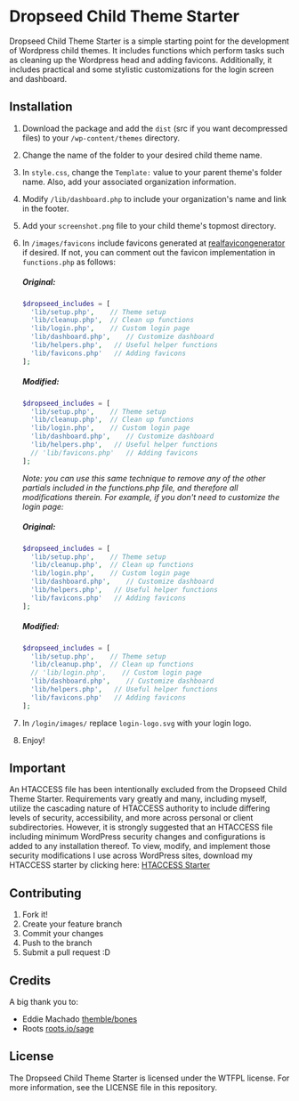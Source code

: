 # Dropseed Child Theme Starter

Dropseed Child Theme Starter is a simple starting point for the development of Wordpress child themes. It includes functions which perform tasks such as cleaning up the Wordpress head and adding favicons. Additionally, it includes practical and some stylistic customizations for the login screen and dashboard.

## Installation

1. Download the package and add the `dist` (src if you want decompressed files) to your `/wp-content/themes` directory.
2. Change the name of the folder to your desired child theme name.
3. In `style.css`, change the `Template:` value to your parent theme's folder name. Also, add your associated organization information.
4. Modify `/lib/dashboard.php` to include your organization's name and link in the footer.
4. Add your `screenshot.png` file to your child theme's topmost directory.
5. In `/images/favicons` include favicons generated at [realfavicongenerator](http://realfavicongenerator.net) if desired. If not, you can comment out the favicon implementation in `functions.php` as follows:

    ##### Original:
    ``` php
    $dropseed_includes = [
      'lib/setup.php',    // Theme setup
      'lib/cleanup.php',  // Clean up functions
      'lib/login.php',    // Custom login page
      'lib/dashboard.php',    // Customize dashboard
      'lib/helpers.php',   // Useful helper functions
      'lib/favicons.php'   // Adding favicons
    ];
    ```
    ##### Modified:
    ``` php
    $dropseed_includes = [
      'lib/setup.php',    // Theme setup
      'lib/cleanup.php',  // Clean up functions
      'lib/login.php',    // Custom login page
      'lib/dashboard.php',    // Customize dashboard
      'lib/helpers.php',   // Useful helper functions
      // 'lib/favicons.php'   // Adding favicons
    ];
    ```
    _Note: you can use this same technique to remove any of the other partials included in the functions.php file, and therefore all modifications therein. For example, if you don't need to customize the login page:_

    ##### Original:
    ``` php
    $dropseed_includes = [
      'lib/setup.php',    // Theme setup
      'lib/cleanup.php',  // Clean up functions
      'lib/login.php',    // Custom login page
      'lib/dashboard.php',    // Customize dashboard
      'lib/helpers.php',   // Useful helper functions
      'lib/favicons.php'   // Adding favicons
    ];
    ```
    ##### Modified:
    ``` php
    $dropseed_includes = [
      'lib/setup.php',    // Theme setup
      'lib/cleanup.php',  // Clean up functions
      // 'lib/login.php',    // Custom login page
      'lib/dashboard.php',    // Customize dashboard
      'lib/helpers.php',   // Useful helper functions
      'lib/favicons.php'   // Adding favicons
    ];
    ```

6. In `/login/images/` replace `login-logo.svg` with your login logo.
7. Enjoy!

## Important

An HTACCESS file has been intentionally excluded from the Dropseed Child Theme Starter. Requirements vary greatly and many, including myself, utilize the cascading nature of HTACCESS authority to include differing levels of security, accessibility, and more across personal or client subdirectories. However, it is strongly suggested that an HTACCESS file including minimum WordPress security changes and configurations is added to any installation thereof. To view, modify, and implement those security modifications I use across WordPress sites, download my HTACCESS starter by clicking here: [HTACCESS Starter](https://gist.github.com/ryanmroth/2a015dd8e883fd3f0a41f6a7ce1422b7)

## Contributing

1. Fork it!
2. Create your feature branch
3. Commit your changes
4. Push to the branch
5. Submit a pull request :D

## Credits

A big thank you to:

  - Eddie Machado [themble/bones](http://themble.com/bones/)
  - Roots [roots.io/sage](https://roots.io/sage/)

## License

The Dropseed Child Theme Starter is licensed under the WTFPL license. For more
information, see the LICENSE file in this repository.
